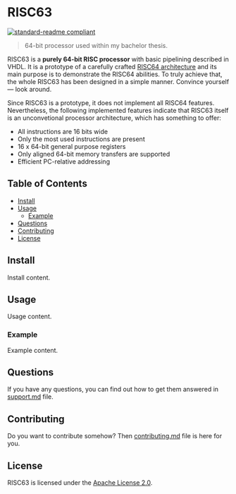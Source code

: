 # RISC63

[![standard-readme compliant](https://img.shields.io/badge/readme_style-standard-brightgreen.svg)](https://github.com/RichardLitt/standard-readme)

> 64-bit processor used within my bachelor thesis.

RISC63 is a **purely 64-bit RISC processor** with basic pipelining described in VHDL. It is a prototype of a carefully crafted [RISC64 architecture](https://github.com/dominiksalvet/risc64) and its main purpose is to demonstrate the RISC64 abilities. To truly achieve that, the whole RISC63 has been designed in a simple manner. Convince yourself — look around.

Since RISC63 is a prototype, it does not implement all RISC64 features. Nevertheless, the following implemented features indicate that RISC63 itself is an unconvetional processor architecture, which has something to offer:

* All instructions are 16 bits wide
* Only the most used instructions are present
* 16 x 64-bit general purpose registers
* Only aligned 64-bit memory transfers are supported
* Efficient PC-relative addressing

## Table of Contents

* [Install](#install)
* [Usage](#usage)
  * [Example](#example)
* [Questions](#questions)
* [Contributing](#contributing)
* [License](#license)

## Install

Install content.

## Usage

Usage content.

### Example

Example content.

## Questions

If you have any questions, you can find out how to get them answered in [support.md](support.md) file.

## Contributing

Do you want to contribute somehow? Then [contributing.md](contributing.md) file is here for you.

## License

RISC63 is licensed under the [Apache License 2.0](license).
